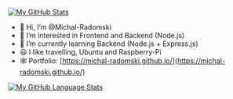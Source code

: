 [![My GitHub Stats](https://github-readme-stats.vercel.app/api/?username=Michal-Radomski&count_private=true&theme=buefy&showicons=true)]()


- :wave: Hi, I’m @Michal-Radomski
- 👀 I’m interested in Frontend and Backend (Node.js)
- :brain: I’m currently learning Backend (Node.js + Express.js)
- :smiley: I like travelling, Ubuntu and Raspberry-Pi
- :spider_web: Portfolio: [https://michal-radomski.github.io/](https://michal-radomski.github.io/)


[![My GitHub Language Stats](https://github-readme-stats.vercel.app/api/top-langs/?username=Michal-Radomski&langs_count=6&theme=buefy)]()
<!---
Michal-Radomski/Michal-Radomski is a ✨ special ✨ repository because its `README.md` (this file) appears on your GitHub profile.
You can click the Preview link to take a look at your changes.
--->
